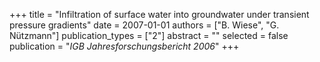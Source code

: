 +++
title = "Infiltration of surface water into groundwater under transient pressure gradients"
date = 2007-01-01
authors = ["B. Wiese", "G. Nützmann"]
publication_types = ["2"]
abstract = ""
selected = false
publication = "*IGB Jahresforschungsbericht 2006*"
+++

